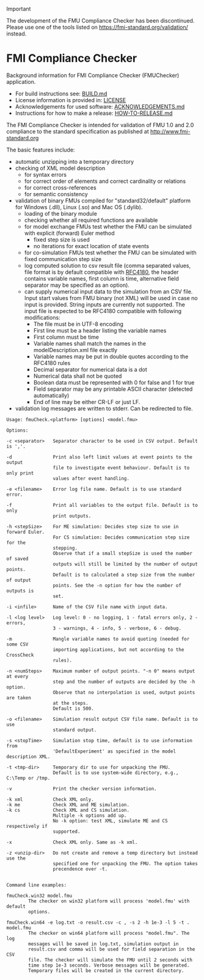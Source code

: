 > [!IMPORTANT] 
The development of the FMU Compliance Checker has been discontinued. Please use one of the tools listed on https://fmi-standard.org/validation/ instead.

# FMI Compliance Checker

Background information for FMI Compliance Checker (FMUChecker) application.

- For build instructions see: [BUILD.md](BUILD.md)
- License information is provided in: [LICENSE](LICENSE)
- Acknowledgements for used software: [ACKNOWLEDGEMENTS.md](ACKNOWLEDGEMENTS.md)
- Instructions for how to make a release: [HOW-TO-RELEASE.md](HOW-TO-RELEASE.md)

The FMI Compliance Checker is intended for
validation of FMU 1.0 and 2.0 compliance to the standard specification
as published at <http://www.fmi-standard.org>

The basic features include:
 - automatic unzipping into a temporary directory
 - checking of XML model description
	- for syntax errors
	- for correct order of elements and correct cardinality or relations
	- for correct cross-references
	- for semantic consistency
 - validation of binary FMUs compiled for "standard32/default" platform for
	Windows (.dll), Linux (.so) and Mac OS (.dylib).
	- loading of the binary module
	- checking whether all required functions are available
	- for model exchange FMUs test whether the FMU can be simulated with
    explicit (forward) Euler method
		- fixed step size is used
		- no iterations for exact location of state events
    - for co-simulation FMUs test whether the FMU can be simulated with
    fixed communication step size
	- log computed solution to csv result file (comma separated values,
    file format is by default compatible with
    [RFC4180](http://www.ietf.org/rfc/rfc4180.txt), the header contains variable
    names, first column is time, alternative field separator may be specified as
    an option).
    - can supply numerical input data to the simulation from an CSV file. Input
    start values from FMU binary (not XML) will be used in case no input
    is provided.
    String inputs are currently not supported. The input file is expected to be
    RFC4180 compatible with following modifications:
      - The file must be in UTF-8 encoding
      - First line must be a header listing the variable names
      - First column must be time
      - Variable names shall match the names in the modelDescription.xml
      file exactly
      - Variable names may be put in double quotes according to the RFC4180
      rules
      - Decimal separator for numerical data is a dot
      - Numerical data shall not be quoted
      - Boolean data must be represented with 0 for false and 1 for true
      - Field separator may be any printable ASCII character (detected
      automatically)
      - End of line may be either CR-LF or just LF.
 - validation log messages are written to stderr. Can be redirected to file.

```
Usage: fmuCheck.<platform> [options] <model.fmu>

Options:

-c <separator>   Separator character to be used in CSV output. Default is ','.

-d               Print also left limit values at event points to the output
                 file to investigate event behaviour. Default is to only print
                 values after event handling.

-e <filename>    Error log file name. Default is to use standard error.

-f               Print all variables to the output file. Default is to only
                 print outputs.

-h <stepSize>    For ME simulation: Decides step size to use in forward Euler.
                 For CS simulation: Decides communication step size for the
                 stepping.
                 Observe that if a small stepSize is used the number of saved
                 outputs will still be limited by the number of output points.
                 Default is to calculated a step size from the number of output
                 points. See the -n option for how the number of outputs is
                 set.

-i <infile>      Name of the CSV file name with input data.

-l <log level>   Log level: 0 - no logging, 1 - fatal errors only, 2 - errors,
                 3 - warnings, 4 - info, 5 - verbose, 6 - debug.

-m               Mangle variable names to avoid quoting (needed for some CSV
                 importing applications, but not according to the CrossCheck
                 rules).

-n <numSteps>    Maximum number of output points. "-n 0" means output at every
                 step and the number of outputs are decided by the -h option.
                 Observe that no interpolation is used, output points are taken
                 at the steps.
                 Default is 500.

-o <filename>    Simulation result output CSV file name. Default is to use
                 standard output.

-s <stopTime>    Simulation stop time, default is to use information from
                 'DefaultExperiment' as specified in the model description XML.

-t <tmp-dir>     Temporary dir to use for unpacking the FMU.
                 Default is to use system-wide directory, e.g., C:\Temp or /tmp.

-v               Print the checker version information.

-k xml           Check XML only.
-k me            Check XML and ME simulation.
-k cs            Check XML and CS simulation.
                 Multiple -k options add up.
                 No -k option: test XML, simulate ME and CS respectively if
                 supported.

-x               Check XML only. Same as -k xml.

-z <unzip-dir>   Do not create and remove a temp directory but instead use the
                 specified one for unpacking the FMU. The option takes
                 precendence over -t.


Command line examples:

fmuCheck.win32 model.fmu
        The checker on win32 platform will process 'model.fmu' with default
        options.

fmuCheck.win64 -e log.txt -o result.csv -c , -s 2 -h 1e-3 -l 5 -t . model.fmu
        The checker on win64 platform will process "model.fmu". The log
        messages will be saved in log.txt, simulation output in
        result.csv and comma will be used for field separation in the CSV
        file. The checker will simulate the FMU until 2 seconds with
        time step 1e-3 seconds. Verbose messages will be generated.
        Temporary files will be created in the current directory.
```
